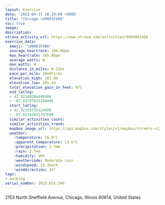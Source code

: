 ```yaml
---
layout: Exercise
date: '2023-09-17 16:20:08 +0000'
title: "Chicago \U0001F6B6"
toc: true
image:
description:
strava_activity_url: https://www.strava.com/activities/9869083488
exercise_data:
  emoji: "\U0001F6B6"
  average_heartrate: 100.0bpm
  max_heartrate: 105.0bpm
  average_watts: W
  max_watts: W
  distance_in_miles: 0.22mi
  pace_per_mile: 16m07s/mi
  elevation_high: 181.8m
  elevation_low: 181.1m
  total_elevation_gain_in_feet: 0ft
  end_latlng:
  - 41.92160306498408
  - -87.65767615288496
  start_latlng:
  - 41.92155755124986
  - -87.65342652797699
  similar_activities_count:
  similar_activities_trend:
  mapbox_image_url: https://api.mapbox.com/styles/v1/mapbox/streets-v11/static/path-5+787af2-1.0(gyz~F%7Ce_vO%40H),pin-s-s+e5b22e(-87.65551,41.92164),pin-s-f+89ae00(-87.65556000000001,41.92162999999999)/auto/800x800?access_token=pk.eyJ1Ijoiam9zaGJlY2ttYW4iLCJhIjoiY205eWR2aDd1MWZ6djJrbXc4a3M0bWZleiJ9.XiG9OWkNcZk2QzjJbxLB4A
  weather:
    :temperature: 16.0°C
    :apparent_temperature: 13.6°C
    :precipitation: 2.7mm
    :rain: 2.7mm
    :humidity: 90%
    :weathercode: Moderate rain
    :windspeed: 26.3km/h
    :winddirection: 33°
tags:
- walking
serial_number: 2023.ECE.346
---
```

2153 North Sheffield Avenue, Chicago, Illinois 60614, United States
